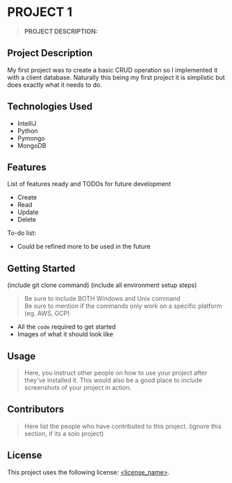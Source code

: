 # PROJECT 1

>**PROJECT DESCRIPTION:** 
## Project Description

My first project was to create a basic CRUD operation so I implemented it with a client database. Naturally this being my first project it is simplistic but does exactly what it needs to do.
## Technologies Used
* IntelliJ
* Python
* Pymongo
* MongoDB
## Features
List of features ready and TODOs for future development
* Create
* Read
* Update
* Delete

To-do list:
* Could be refined more to be used in the future
## Getting Started
   
(include git clone command)
(include all environment setup steps)
> Be sure to include BOTH Windows and Unix command  
> Be sure to mention if the commands only work on a specific platform (eg. AWS, GCP)
- All the `code` required to get started
- Images of what it should look like
## Usage
> Here, you instruct other people on how to use your project after they’ve installed it. This would also be a good place to include screenshots of your project in action.
## Contributors
> Here list the people who have contributed to this project. (ignore this section, if its a solo project)
## License
This project uses the following license: [<license_name>](<link>).
